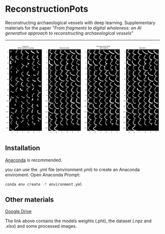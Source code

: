 # ReconstructionPots

Reconstructing archaeological vessels with deep learning. Supplementary materials for the paper "*From fragments to digital wholeness: an AI generative approach to reconstructing archaeological vessels*"

<hr>

[<img src="https://github.com/lrncrd/ReconstructionPots/blob/main/imgs/batches_osts.png" width="800" text-align: center/>](image.png)



## Installation

[Anaconda](https://www.anaconda.com/) is recommended.

you can use the .yml file (environment.yml) to create an Anaconda enviroment. Open Anaconda Prompt:

```bash
conda env create -f environment.yml
```

## Other materials

[Google Drive](https://drive.google.com/drive/folders/1zHru5A9ACRbnQbdC3uaWnfUo4qOOG4-6?usp=drive_link)

The link above contains the models weights (.pht), the dataset (.npz and .xlsx) and some processed images.
